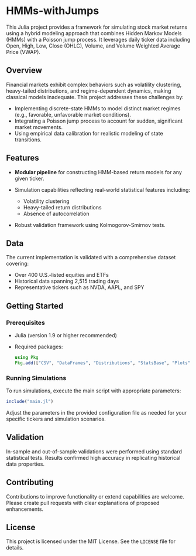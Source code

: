 # HMMs-withJumps

This Julia project provides a framework for simulating stock market returns using a hybrid modeling approach that combines Hidden Markov Models (HMMs) with a Poisson jump process. It leverages daily ticker data including Open, High, Low, Close (OHLC), Volume, and Volume Weighted Average Price (VWAP).

## Overview

Financial markets exhibit complex behaviors such as volatility clustering, heavy-tailed distributions, and regime-dependent dynamics, making classical models inadequate. This project addresses these challenges by:

* Implementing discrete-state HMMs to model distinct market regimes (e.g., favorable, unfavorable market conditions).
* Integrating a Poisson jump process to account for sudden, significant market movements.
* Using empirical data calibration for realistic modeling of state transitions.

## Features

* **Modular pipeline** for constructing HMM-based return models for any given ticker.
* Simulation capabilities reflecting real-world statistical features including:

  * Volatility clustering
  * Heavy-tailed return distributions
  * Absence of autocorrelation
* Robust validation framework using Kolmogorov-Smirnov tests.

## Data

The current implementation is validated with a comprehensive dataset covering:

* Over 400 U.S.-listed equities and ETFs
* Historical data spanning 2,515 trading days
* Representative tickers such as NVDA, AAPL, and SPY

## Getting Started

### Prerequisites

* Julia (version 1.9 or higher recommended)
* Required packages:

  ```julia
  using Pkg
  Pkg.add(["CSV", "DataFrames", "Distributions", "StatsBase", "Plots", "HMMBase"])
  ```

### Running Simulations

To run simulations, execute the main script with appropriate parameters:

```julia
include("main.jl")
```

Adjust the parameters in the provided configuration file as needed for your specific tickers and simulation scenarios.

## Validation

In-sample and out-of-sample validations were performed using standard statistical tests. Results confirmed high accuracy in replicating historical data properties.

## Contributing

Contributions to improve functionality or extend capabilities are welcome. Please create pull requests with clear explanations of proposed enhancements.

## License

This project is licensed under the MIT License. See the `LICENSE` file for details.

